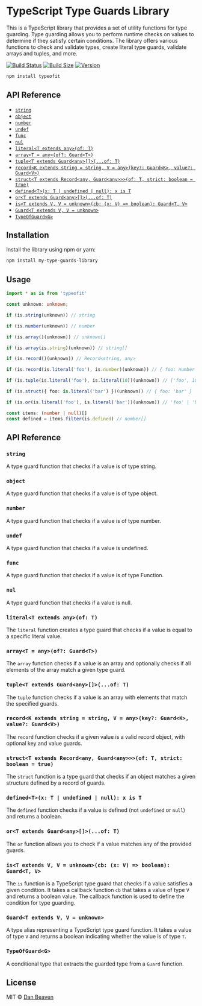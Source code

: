 # TypeScript Type Guards Library
This is a TypeScript library that provides a set of utility functions for type guarding. Type guarding allows you to perform runtime checks on values to determine if they satisfy certain conditions. The library offers various functions to check and validate types, create literal type guards, validate arrays and tuples, and more.

[![Build Status](https://img.shields.io/github/actions/workflow/status/Pingid/typeofit/test.yml?branch=main&style=flat&colorA=000000&colorB=000000)](https://github.com/Pingid/typeofit/actions?query=workflow:Test)
[![Build Size](https://img.shields.io/bundlephobia/minzip/typeofit?label=bundle%20size&style=flat&colorA=000000&colorB=000000)](https://bundlephobia.com/result?p=typeofit)
[![Version](https://img.shields.io/npm/v/typeofit?style=flat&colorA=000000&colorB=000000)](https://www.npmjs.com/package/typeofit)

```bash
npm install typeofit
```
## API Reference
- [`string`](#string)
- [`object`](#object)
- [`number`](#number)
- [`undef`](#undef)
- [`func`](#func)
- [`nul`](#nul)
- [`literal<T extends any>(of: T)`](#literalconst-t-extends-anyof-t)
- [`array<T = any>(of?: Guard<T>)`](#arrayt--anyof-guardt)
- [`tuple<T extends Guard<any>[]>(...of: T)`](#tuplet-extends-guardanyof-t)
- [`record<K extends string = string, V = any>(key?: Guard<K>, value?: Guard<V>)`](#recordk-extends-string--string-v--anykey-guardk-value-guardv)
- [`struct<T extends Record<any, Guard<any>>>(of: T, strict: boolean = true)`](#structt-extends-recordany-guardanyof-strict-boolean--true)
- [`defined<T>(x: T | undefined | null): x is T`](#definedtx-t--undefined--null-x-is-t)
- [`or<T extends Guard<any>[]>(...of: T)`](#ort-extends-guardanyof-t)
- [`is<T extends V, V = unknown>(cb: (x: V) => boolean): Guard<T, V>`](#ist-extends-v-v--unknowncb-x-v--boolean-guardt-v)
- [`Guard<T extends V, V = unknown>`](#guardt-extends-v-v--unknown)
- [`TypeOfGuard<G>`](#typeofguardg)


## Installation

Install the library using npm or yarn:

```bash
npm install my-type-guards-library
```

## Usage
```typescript
import * as is from 'typeofit'

const unknown: unknown;

if (is.string(unknown)) // string

if (is.number(unknown)) // number

if (is.array()(unknown)) // unknown[]

if (is.array(is.string)(unknown)) // string[]

if (is.record()(unknown)) // Record<string, any>

if (is.record(is.literal('foo'), is.number)(unknown)) // { foo: number }

if (is.tuple(is.literal('foo'), is.literal(10))(unknown)) // ['foo', 10]

if (is.struct({ foo: is.literal('bar') })(unknown)) // { foo: 'bar' }

if (is.or(is.literal('foo'), is.literal('bar'))(unknown)) // 'foo' | 'bar'

const items: (number | null)[]
const defined = items.filter(is.defined) // number[]
```
## API Reference

### `string`

A type guard function that checks if a value is of type string.

### `object`

A type guard function that checks if a value is of type object.

### `number`

A type guard function that checks if a value is of type number.

### `undef`

A type guard function that checks if a value is undefined.

### `func`

A type guard function that checks if a value is of type Function.

### `nul`

A type guard function that checks if a value is null.

### `literal<T extends any>(of: T)`

The `literal` function creates a type guard that checks if a value is equal to a specific literal value.

### `array<T = any>(of?: Guard<T>)`

The `array` function checks if a value is an array and optionally checks if all elements of the array match a given type guard.

### `tuple<T extends Guard<any>[]>(...of: T)`

The `tuple` function checks if a value is an array with elements that match the specified guards.

### `record<K extends string = string, V = any>(key?: Guard<K>, value?: Guard<V>)`

The `record` function checks if a given value is a valid record object, with optional key and value guards.

### `struct<T extends Record<any, Guard<any>>>(of: T, strict: boolean = true)`

The `struct` function is a type guard that checks if an object matches a given structure defined by a record of guards.

### `defined<T>(x: T | undefined | null): x is T`

The `defined` function checks if a value is defined (not `undefined` or `null`) and returns a boolean.

### `or<T extends Guard<any>[]>(...of: T)`

The `or` function allows you to check if a value matches any of the provided guards.

### `is<T extends V, V = unknown>(cb: (x: V) => boolean): Guard<T, V>`

The `is` function is a TypeScript type guard that checks if a value satisfies a given condition. It takes a callback function `cb` that takes a value of type `V` and returns a boolean value. The callback function is used to define the condition for type guarding.

### `Guard<T extends V, V = unknown>`

A type alias representing a TypeScript type guard function. It takes a value of type `V` and returns a boolean indicating whether the value is of type `T`.

### `TypeOfGuard<G>`

A conditional type that extracts the guarded type from a `Guard` function.

## License
MIT © [Dan Beaven](https://github.com/Pingid)